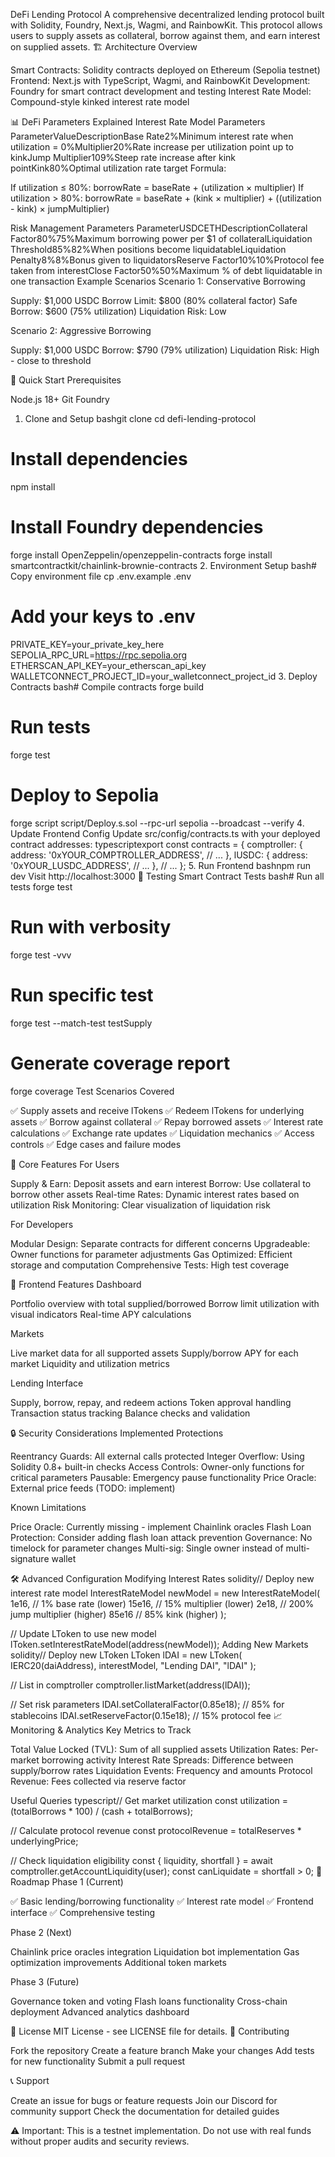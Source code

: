 DeFi Lending Protocol
A comprehensive decentralized lending protocol built with Solidity, Foundry, Next.js, Wagmi, and RainbowKit. This protocol allows users to supply assets as collateral, borrow against them, and earn interest on supplied assets.
🏗️ Architecture Overview

Smart Contracts: Solidity contracts deployed on Ethereum (Sepolia testnet)
Frontend: Next.js with TypeScript, Wagmi, and RainbowKit
Development: Foundry for smart contract development and testing
Interest Rate Model: Compound-style kinked interest rate model

📊 DeFi Parameters Explained
Interest Rate Model Parameters
ParameterValueDescriptionBase Rate2%Minimum interest rate when utilization = 0%Multiplier20%Rate increase per utilization point up to kinkJump Multiplier109%Steep rate increase after kink pointKink80%Optimal utilization rate target
Formula:

If utilization ≤ 80%: borrowRate = baseRate + (utilization × multiplier)
If utilization > 80%: borrowRate = baseRate + (kink × multiplier) + ((utilization - kink) × jumpMultiplier)

Risk Management Parameters
ParameterUSDCETHDescriptionCollateral Factor80%75%Maximum borrowing power per $1 of collateralLiquidation Threshold85%82%When positions become liquidatableLiquidation Penalty8%8%Bonus given to liquidatorsReserve Factor10%10%Protocol fee taken from interestClose Factor50%50%Maximum % of debt liquidatable in one transaction
Example Scenarios
Scenario 1: Conservative Borrowing

Supply: $1,000 USDC
Borrow Limit: $800 (80% collateral factor)
Safe Borrow: $600 (75% utilization)
Liquidation Risk: Low

Scenario 2: Aggressive Borrowing

Supply: $1,000 USDC
Borrow: $790 (79% utilization)
Liquidation Risk: High - close to threshold

🚀 Quick Start
Prerequisites

Node.js 18+
Git
Foundry

1. Clone and Setup
bashgit clone <your-repo>
cd defi-lending-protocol

# Install dependencies
npm install

# Install Foundry dependencies
forge install OpenZeppelin/openzeppelin-contracts
forge install smartcontractkit/chainlink-brownie-contracts
2. Environment Setup
bash# Copy environment file
cp .env.example .env

# Add your keys to .env
PRIVATE_KEY=your_private_key_here
SEPOLIA_RPC_URL=https://rpc.sepolia.org
ETHERSCAN_API_KEY=your_etherscan_api_key
WALLETCONNECT_PROJECT_ID=your_walletconnect_project_id
3. Deploy Contracts
bash# Compile contracts
forge build

# Run tests
forge test

# Deploy to Sepolia
forge script script/Deploy.s.sol --rpc-url sepolia --broadcast --verify
4. Update Frontend Config
Update src/config/contracts.ts with your deployed contract addresses:
typescriptexport const contracts = {
  comptroller: {
    address: '0xYOUR_COMPTROLLER_ADDRESS',
    // ...
  },
  lUSDC: {
    address: '0xYOUR_LUSDC_ADDRESS',
    // ...
  },
  // ...
};
5. Run Frontend
bashnpm run dev
Visit http://localhost:3000
🧪 Testing
Smart Contract Tests
bash# Run all tests
forge test

# Run with verbosity
forge test -vvv

# Run specific test
forge test --match-test testSupply

# Generate coverage report
forge coverage
Test Scenarios Covered

✅ Supply assets and receive lTokens
✅ Redeem lTokens for underlying assets
✅ Borrow against collateral
✅ Repay borrowed assets
✅ Interest rate calculations
✅ Exchange rate updates
✅ Liquidation mechanics
✅ Access controls
✅ Edge cases and failure modes

🎯 Core Features
For Users

Supply & Earn: Deposit assets and earn interest
Borrow: Use collateral to borrow other assets
Real-time Rates: Dynamic interest rates based on utilization
Risk Monitoring: Clear visualization of liquidation risk

For Developers

Modular Design: Separate contracts for different concerns
Upgradeable: Owner functions for parameter adjustments
Gas Optimized: Efficient storage and computation
Comprehensive Tests: High test coverage

📱 Frontend Features
Dashboard

Portfolio overview with total supplied/borrowed
Borrow limit utilization with visual indicators
Real-time APY calculations

Markets

Live market data for all supported assets
Supply/borrow APY for each market
Liquidity and utilization metrics

Lending Interface

Supply, borrow, repay, and redeem actions
Token approval handling
Transaction status tracking
Balance checks and validation

🔒 Security Considerations
Implemented Protections

Reentrancy Guards: All external calls protected
Integer Overflow: Using Solidity 0.8+ built-in checks
Access Controls: Owner-only functions for critical parameters
Pausable: Emergency pause functionality
Price Oracle: External price feeds (TODO: implement)

Known Limitations

Price Oracle: Currently missing - implement Chainlink oracles
Flash Loan Protection: Consider adding flash loan attack prevention
Governance: No timelock for parameter changes
Multi-sig: Single owner instead of multi-signature wallet

🛠️ Advanced Configuration
Modifying Interest Rates
solidity// Deploy new interest rate model
InterestRateModel newModel = new InterestRateModel(
    1e16,    // 1% base rate (lower)
    15e16,   // 15% multiplier (lower)
    2e18,    // 200% jump multiplier (higher)
    85e16    // 85% kink (higher)
);

// Update LToken to use new model
lToken.setInterestRateModel(address(newModel));
Adding New Markets
solidity// Deploy new LToken
LToken lDAI = new LToken(
    IERC20(daiAddress),
    interestModel,
    "Lending DAI",
    "lDAI"
);

// List in comptroller
comptroller.listMarket(address(lDAI));

// Set risk parameters
lDAI.setCollateralFactor(0.85e18);  // 85% for stablecoins
lDAI.setReserveFactor(0.15e18);     // 15% protocol fee
📈 Monitoring & Analytics
Key Metrics to Track

Total Value Locked (TVL): Sum of all supplied assets
Utilization Rates: Per-market borrowing activity
Interest Rate Spreads: Difference between supply/borrow rates
Liquidation Events: Frequency and amounts
Protocol Revenue: Fees collected via reserve factor

Useful Queries
typescript// Get market utilization
const utilization = (totalBorrows * 100) / (cash + totalBorrows);

// Calculate protocol revenue
const protocolRevenue = totalReserves * underlyingPrice;

// Check liquidation eligibility
const { liquidity, shortfall } = await comptroller.getAccountLiquidity(user);
const canLiquidate = shortfall > 0;
🚧 Roadmap
Phase 1 (Current)

✅ Basic lending/borrowing functionality
✅ Interest rate model
✅ Frontend interface
✅ Comprehensive testing

Phase 2 (Next)

 Chainlink price oracles integration
 Liquidation bot implementation
 Gas optimization improvements
 Additional token markets

Phase 3 (Future)

 Governance token and voting
 Flash loans functionality
 Cross-chain deployment
 Advanced analytics dashboard

📄 License
MIT License - see LICENSE file for details.
🤝 Contributing

Fork the repository
Create a feature branch
Make your changes
Add tests for new functionality
Submit a pull request

📞 Support

Create an issue for bugs or feature requests
Join our Discord for community support
Check the documentation for detailed guides


⚠️ Important: This is a testnet implementation. Do not use with real funds without proper audits and security reviews.
